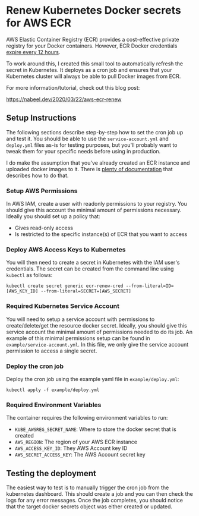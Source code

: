# Renew Kubernetes Docker secrets for AWS ECR 

AWS Elastic Container Registry (ECR) provides a cost-effective private registry for your Docker containers. 
However, ECR Docker credentials 
[expire every 12 hours](https://docs.aws.amazon.com/cli/latest/reference/ecr/get-login.html).

To work around this, I created this small tool to automatically refresh the secret in Kubernetes.
It deploys as a cron job and ensures that your Kubernetes cluster
will always be able to pull Docker images from ECR.

For more information/tutorial, check out this blog post:

https://nabeel.dev/2020/03/22/aws-ecr-renew

## Setup Instructions

The following sections describe step-by-step how to set the cron job up and test it.
You should be able to use the `service-account.yml` and `deploy.yml` files as-is for testing purposes,
but you'll probably want to tweak them for your specific needs before using in production.

I do make the assumption that you've already created an ECR instance and uploaded docker images to it.
There is [plenty of documentation](https://docs.aws.amazon.com/AmazonECR/latest/userguide/what-is-ecr.html) 
that describes how to do that.

### Setup AWS Permissions

In AWS IAM, create a user with readonly permissions to your registry.
You should give this account the minimal amount of permissions necessary.
Ideally you should set up a policy that:

- Gives read-only access
- Is restricted to the specific instance(s) of ECR that you want to access

### Deploy AWS Access Keys to Kubernetes

You will then need to create a secret in Kubernetes with the IAM user's credentials.
The secret can be created from the command line using `kubectl` as follows:

```shell script
kubectl create secret generic ecr-renew-cred --from-literal=ID=[AWS_KEY_ID] --from-literal=SECRET=[AWS_SECRET]
```

### Required Kubernetes Service Account

You will need to setup a service account with permissions to create/delete/get the resource docker secret.
Ideally, you should give this service account the minimal amount of permissions needed to do its job.
An example of this minimal permissions setup can be found in `example/service-account.yml`.
In this file, we only give the service account permission to access a single secret.

### Deploy the cron job

Deploy the cron job using the example yaml file in `example/deploy.yml`:

```shell script
kubectl apply -f example/deploy.yml
```

### Required Environment Variables

The container requires the following environment variables to run:

- `KUBE_AWSREG_SECRET_NAME`: Where to store the docker secret that is created 
- `AWS_REGION`: The region of your AWS ECR instance
- `AWS_ACCESS_KEY_ID`: They AWS Account key ID
- `AWS_SECRET_ACCESS_KEY`: The AWS Account secret key

## Testing the deployment

The easiest way to test is to manually trigger the cron job from the kubernetes dashboard.
This should create a job and you can then check the logs for any error messages.
Once the job completes, you should notice that the target docker secrets object was either created or updated.
